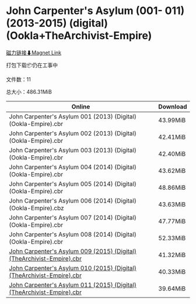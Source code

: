 # John Carpenter's Asylum (001- 011) (2013-2015) (digital) (Ookla+TheArchivist-Empire)

[磁力链接⬇Magnet Link](magnet:?xt=urn:btih:c04681c0fa0d4c5c4a97bb0aa28536de8824ad86&dn=John%20Carpenter%27s%20Asylum%20%28001-%20011%29%20%282013-2015%29%20%28digital%29%20%28Ookla%2BTheArchivist-Empire%29)

打包下载📦仍在工事中

文件数：11

总大小：486.31MiB

Online | Download
--- | ---
John Carpenter's Asylum 001 (2013) (Digital) (Ookla-Empire).cbr | 43.99MiB
John Carpenter's Asylum 002 (2013) (Digital) (Ookla-Empire).cbr | 42.41MiB
John Carpenter's Asylum 003 (2013) (Digital) (Ookla-Empire).cbr | 42.40MiB
John Carpenter's Asylum 004 (2014) (Digital) (Ookla-Empire).cbr | 43.62MiB
John Carpenter's Asylum 005 (2014) (Digital) (Ookla-Empire).cbr | 48.86MiB
John Carpenter's Asylum 006 (2014) (Digital) (Ookla-Empire).cbz | 43.63MiB
John Carpenter's Asylum 007 (2014) (Digital) (Ookla-Empire).cbr | 47.77MiB
John Carpenter's Asylum 008 (2014) (Digital) (Ookla-Empire).cbr | 52.33MiB
[John Carpenter's Asylum 009 (2015) (Digital) (TheArchivist-Empire).cbr](https://github.com/alicewish/markdown/blob/master/comic/John-Carpenters-Asylum-009-2015-Digital-TheArchivist-Empire-cbr.md) | 41.32MiB
[John Carpenter's Asylum 010 (2015) (Digital) (TheArchivist-Empire).cbr](https://github.com/alicewish/markdown/blob/master/comic/John-Carpenters-Asylum-010-2015-Digital-TheArchivist-Empire-cbr.md) | 40.33MiB
[John Carpenter's Asylum 011 (2015) (Digital) (TheArchivist-Empire).cbr](https://github.com/alicewish/markdown/blob/master/comic/John-Carpenters-Asylum-011-2015-Digital-TheArchivist-Empire-cbr.md) | 39.64MiB